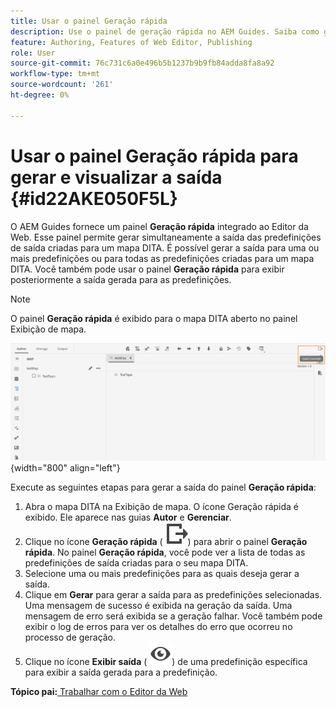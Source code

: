 ```yaml
---
title: Usar o painel Geração rápida
description: Use o painel de geração rápida no AEM Guides. Saiba como gerar e visualizar a saída do painel de geração rápida.
feature: Authoring, Features of Web Editor, Publishing
role: User
source-git-commit: 76c731c6a0e496b5b1237b9b9fb84adda8fa8a92
workflow-type: tm+mt
source-wordcount: '261'
ht-degree: 0%

---
```


# Usar o painel Geração rápida para gerar e visualizar a saída {#id22AKE050F5L}

O AEM Guides fornece um painel **Geração rápida** integrado ao Editor da Web. Esse painel permite gerar simultaneamente a saída das predefinições de saída criadas para um mapa DITA. É possível gerar a saída para uma ou mais predefinições ou para todas as predefinições criadas para um mapa DITA. Você também pode usar o painel **Geração rápida** para exibir posteriormente a saída gerada para as predefinições.

>[!NOTE]
>
> O painel **Geração rápida** é exibido para o mapa DITA aberto no painel Exibição de mapa.

![](images/quick-generate-map-view.png){width="800" align="left"}

Execute as seguintes etapas para gerar a saída do painel **Geração rápida**:

1. Abra o mapa DITA na Exibição de mapa. O ícone Geração rápida é exibido. Ele aparece nas guias **Autor** e **Gerenciar**.
1. Clique no ícone **Geração rápida** \( ![](images/quick-generate-icon.svg)\) para abrir o painel **Geração rápida**. No painel **Geração rápida**, você pode ver a lista de todas as predefinições de saída criadas para o seu mapa DITA.
1. Selecione uma ou mais predefinições para as quais deseja gerar a saída.
1. Clique em **Gerar** para gerar a saída para as predefinições selecionadas. Uma mensagem de sucesso é exibida na geração da saída. Uma mensagem de erro será exibida se a geração falhar. Você também pode exibir o log de erros para ver os detalhes do erro que ocorreu no processo de geração.
1. Clique no ícone **Exibir saída** \( ![](images/view-output-icon.svg)\) de uma predefinição específica para exibir a saída gerada para a predefinição.

**Tópico pai:**[ Trabalhar com o Editor da Web](web-editor.md)
